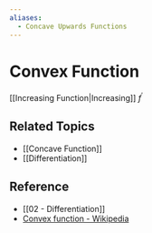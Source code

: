 ```yaml
---
aliases:
  - Concave Upwards Functions
---
```


# Convex Function

[[Increasing Function|Increasing]] $f^{\prime}$

## Related Topics

- [[Concave Function]]
- [[Differentiation]]

## Reference

- [[02 - Differentiation]]
- [Convex function - Wikipedia](https://en.wikipedia.org/wiki/Convex_function)
